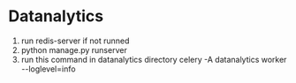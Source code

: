 # Datanalytics

1. run redis-server if not runned
2. python manage.py runserver
3. run this command in datanalytics directory celery -A datanalytics worker --loglevel=info
